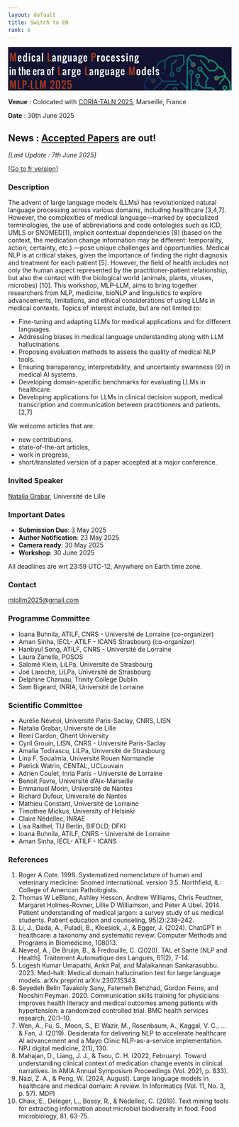 ```yaml
---
layout: default
title: Switch to EN
rank: 6
---
```

![](assets/img/border.png)

**Venue** : Colocated with [CORIA-TALN 2025](https://coria-taln-2025.lis-lab.fr/), Marseille, France

**Date** : 30th June 2025

## News : **[Accepted Papers](/page6.md) are out!**

*[Last Update : 7th June 2025]*


[[Go to fr version](https://atilf-umr7118.github.io/MLPLLM2025/)]


### Description

The advent of large language models (LLMs) has revolutionized natural language processing across
various domains, including healthcare [3,4,7]. However, the complexities of medical language—marked by
specialized terminologies, the use of abbreviations and code ontologies such as ICD, UMLS or
SNOMED[1], implicit contextual dependencies [8] (based on the context, the medication change information
may be different: temporality, action, certainty, etc.) —pose unique challenges and opportunities. Medical
NLP is at critical stakes, given the importance of finding the right diagnosis and treatment for each patient
[5]. However, the field of health includes not only the human aspect represented by the practitioner-patient
relationship, but also the contact with the biological world (animals, plants, viruses, microbes) [10]. This
workshop, MLP-LLM, aims to bring together researchers from NLP, medicine, bioNLP and linguistics to
explore advancements, limitations, and ethical considerations of using LLMs in medical contexts. Topics of interest include, but are not limited to:

* Fine-tuning and adapting LLMs for medical applications and for different languages.
* Addressing biases in medical language understanding along with LLM hallucinations.
* Proposing evaluation methods to assess the quality of medical NLP tools.
* Ensuring transparency, interpretability, and uncertainty awareness [9] in medical AI systems.
* Developing domain-specific benchmarks for evaluating LLMs in healthcare.
* Developing applications for LLMs in clinical decision support, medical transcription and communication between practitioners and patients. [2,7]

We welcome articles that are:
* new contributions,
* state-of-the-art articles,
* work in progress,
* short/translated version of a paper accepted at a major conference.

### Invited Speaker

[Natalia Grabar](http://natalia.grabar.free.fr/), Université de Lille

### Important Dates

* **Submission Due**: 3 May 2025
* **Author Notification**: 23 May 2025
* **Camera ready**: 30 May 2025
* **Workshop**: 30 June 2025

All deadlines are wrt 23:59 UTC-12, Anywhere on Earth time zone.

### Contact

[mlpllm2025@gmail.com](mailto:mlpllm2025@gmail.com)

### Programme Committee

* Ioana Buhnila, ATILF, CNRS - Université de Lorraine (co-organizer)
* Aman Sinha, IECL- ATILF - ICANS Strasbourg (co-organizer)
* Hanbyul Song, ATILF, CNRS - Université de Lorraine
* Laura Zanella, POSOS
* Salomé Klein, LiLPa, Université de Strasbourg
* Joé Laroche, LiLPa, Université de Strasbourg 
* Delphine Charuau, Trinity College Dublin 
* Sam Bigeard, INRIA, Université de Lorraine


### Scientific Committee

* Aurélie Névéol, Université Paris-Saclay, CNRS, LISN  
* Natalia Grabar, Université de Lille  
* Remi Cardon, Ghent University
* Cyril Grouin, LISN, CNRS - Université Paris-Saclay  
* Amalia Todirascu, LiLPa, Université de Strasbourg  
* Lina F. Soualmia, Université Rouen Normandie  
* Patrick Watrin, CENTAL, UCLouvain  
* Adrien Coulet, Inria Paris - Université de Lorraine  
* Benoit Favre, Université d’Aix-Marseille  
* Emmanuel Morin, Université de Nantes  
* Richard Dufour, Université de Nantes  
* Mathieu Constant, Université de Lorraine  
* Timothee Mickus, University of Helsinki  
* Claire Nédellec, INRAE  
* Lisa Raithel, TU Berlin, BIFOLD, DFKI
* Ioana Buhnila, ATILF, CNRS - Université de Lorraine  
* Aman Sinha, IECL- ATILF - ICANS


### References

1. Roger A Cote. 1998. Systematized nomenclature of human and veterinary medicine: Snomed international. version 3.5. Northfield, IL: College of American Pathologists.
2. Thomas W LeBlanc, Ashley Hesson, Andrew Williams, Chris Feudtner, Margaret Holmes-Rovner, Lillie D Williamson, and Peter A Ubel. 2014. Patient understanding of medical jargon: a survey study of us medical students.
Patient education and counseling, 95(2):238–242.
3. Li, J., Dada, A., Puladi, B., Kleesiek, J., & Egger, J. (2024). ChatGPT in healthcare: a taxonomy and systematic review. Computer Methods and Programs in Biomedicine, 108013.
4. Neveol, A., De Bruijn, B., & Fredouille, C. (2020). TAL et Santé [NLP and Health]. Traitement Automatique des Langues, 61(2), 7-14.
5. Logesh Kumar Umapathi, Ankit Pal, and Malaikannan Sankarasubbu. 2023. Med-halt: Medical domain hallucination test for large language models. arXiv preprint arXiv:2307.15343.
6. Seyedeh Belin Tavakoly Sany, Fatemeh Behzhad, Gordon Ferns, and Nooshin Peyman. 2020. Communication skills training for physicians improves health literacy and medical outcomes among patients with hypertension: a
randomized controlled trial. BMC health services research, 20:1–10.
7. Wen, A., Fu, S., Moon, S., El Wazir, M., Rosenbaum, A., Kaggal, V. C., ... & Fan, J. (2019). Desiderata for delivering NLP to accelerate healthcare AI advancement and a Mayo Clinic NLP-as-a-service implementation. NPJ digital
medicine, 2(1), 130.
8. Mahajan, D., Liang, J. J., & Tsou, C. H. (2022, February). Toward understanding clinical context of medication change events in clinical narratives. In AMIA Annual Symposium Proceedings (Vol. 2021, p. 833).
9. Nazi, Z. A., & Peng, W. (2024, August). Large language models in healthcare and medical domain: A review. In Informatics (Vol. 11, No. 3, p. 57). MDPI
10. Chaix, E., Deléger, L., Bossy, R., & Nédellec, C. (2019). Text mining tools for extracting information about microbial biodiversity in food. Food microbiology, 81, 63-75.
